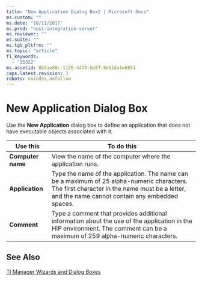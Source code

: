 ```yaml
---
title: "New Application Dialog Box2 | Microsoft Docs"
ms.custom: ""
ms.date: "10/11/2017"
ms.prod: "host-integration-server"
ms.reviewer: ""
ms.suite: ""
ms.tgt_pltfrm: ""
ms.topic: "article"
f1_keywords: 
  - "15322"
ms.assetid: 8b5ae86c-1120-4479-bb87-9e51da1e6854
caps.latest.revision: 3
robots: noindex,nofollow
---
```

# New Application Dialog Box
Use the **New Application** dialog box to define an application that does not have executable objects associated with it.  
  
|Use this|To do this|  
|--------------|----------------|  
|**Computer name**|View the name of the computer where the application runs.|  
|**Application**|Type the name of the application. The name can be a maximum of 25 alpha-numeric characters. The first character in the name must be a letter, and the name cannot contain any embedded spaces.|  
|**Comment**|Type a comment that provides additional information about the use of the application in the HIP environment. The comment can be a maximum of 259 alpha-numeric characters.|  
  
## See Also  
 [TI Manager Wizards and Dialog Boxes](../core/ti-manager-wizards-and-dialog-boxes.md)
